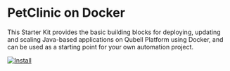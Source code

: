 # PetClinic on Docker

This Starter Kit provides the basic building blocks for deploying, updating and scaling Java-based applications on Qubell Platform using Docker, and can be used as a starting point for your own automation project.

[![Install](https://raw.github.com/qubell-bazaar/component-skeleton/master/img/install.png)](https://express.qubell.com/applications/upload?metadataUrl=https://raw.github.com/qubell-bazaar/component-petclinic-docker/master/meta.yml)
